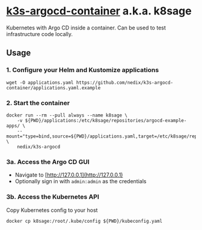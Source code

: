 # [k3s-argocd-container][project] a.k.a. k8sage

Kubernetes with Argo CD inside a container.
Can be used to test infrastructure code locally.


## Usage


### 1. Configure your Helm and Kustomize applications

```shell
wget -O applications.yaml https://github.com/nedix/k3s-argocd-container/applications.yaml.example
```


### 2. Start the container

```shell
docker run --rm --pull always --name k8sage \
    -v ${PWD}/applications:/etc/k8sage/repositories/argocd-example-apps/ \
    --mount="type=bind,source=${PWD}/applications.yaml,target=/etc/k8sage/repositories/config/applications.yaml" \
    nedix/k3s-argocd
```


### 3a. Access the Argo CD GUI

- Navigate to [http://127.0.0.1](http://127.0.0.1)
- Optionally sign in with `admin:admin` as the credentials


### 3b. Access the Kubernetes API

Copy Kubernetes config to your host

```shell
docker cp k8sage:/root/.kube/config ${PWD}/kubeconfig.yaml
```


[project]: https://hub.docker.com/r/nedix/k3s-argocd
